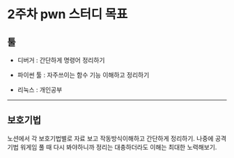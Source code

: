 # 2주차 pwn 스터디 목표

## 툴
* 디버거 : 간단하게 명령어 정리하기
- 파이썬 툴 : 자주쓰이는 함수 기능 이해하고 정리하기
* 리눅스 : 개인공부
---

## 보호기법
노션에서 각 보호기법별로 자료 보고 작동방식이해하고 간단하게 정리하기. 
나중에 공격기법 워게임 풀 때 다시 봐야하니까 정리는 대충하더라도 이해는 최대한 노력해보기.
